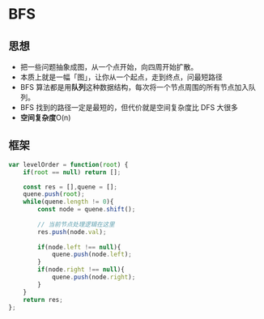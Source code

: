 # BFS

## 思想

* 把一些问题抽象成图，从一个点开始，向四周开始扩散。
* 本质上就是一幅「图」，让你从一个起点，走到终点，问最短路径
*  BFS 算法都是用**队列**这种数据结构，每次将一个节点周围的所有节点加入队列。
* BFS 找到的路径一定是最短的，但代价就是空间复杂度比 DFS 大很多
* **空间复杂度**O\(n\)

## 框架

```javascript
var levelOrder = function(root) {
    if(root == null) return [];

    const res = [],quene = [];
    quene.push(root);
    while(quene.length != 0){
        const node = quene.shift();
        
        // 当前节点处理逻辑在这里
        res.push(node.val);
        
        if(node.left !== null){
            quene.push(node.left);
        }
        if(node.right !== null){
            quene.push(node.right);
        }
    }
    return res;
};
```

